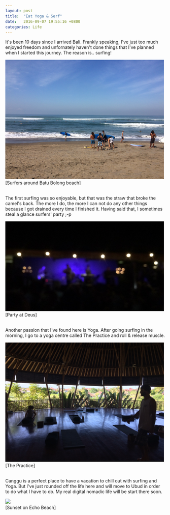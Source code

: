 ```yaml
---
layout: post
title:  "Eat Yoga & Serf"
date:   2016-09-07 19:55:16 +0800
categories: Life
---
```




It's been 10 days since I arrived Bali. Frankly speaking, I've just too much enjoyed freedom and unfornately haven't done things that I've planned when I started this journey. The reason is.. surfing!

<img src="/assets/IMG_0742.JPG" width="500px">
<br/>
[Surfers around Batu Bolong beach]
<br/>
<br/>


The first surfing was so enjoyable, but that was the straw that broke the camel's back. The more I do, the more I can not do any other things because I got drained every time I finished it. Having said that, I sometimes steal a glance surfers' party ;-p

<img src="/assets/IMG_0738.JPG" width="500px">
<br/>
[Party at Deus]
<br/>
<br/>


Another passion that I've found here is Yoga. After going surfing in the morning, I go to a yoga centre called The Practice and roll & release muscle.

<img src="/assets/IMG_0733.JPG" width="500px">
<br/>
[The Practice]
<br/>
<br/>


Canggu is a perfect place to have a vacation to chill out with surfing and Yoga. But I've just rounded off the life here and will move to Ubud in order to do what I have to do. My real digital nomadic life will be start there soon.

<img src="/assets/screen-shot-2016-09-07-at-6-44-27-pm.JPG" width="500px">
<br/>
[Sunset on Echo Beach]
<br/>
<br/>
